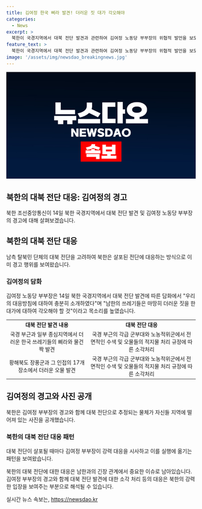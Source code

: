 ```yaml
---
title: 김여정 한국 삐라 발견! 더러운 짓 대가 각오해야
categories:
  - News
excerpt: >
  북한이 국경지역에서 대북 전단 발견과 관련하여 김여정 노동당 부부장의 위협적 발언을 보도했다. 김 부부장은 남한 탈북민 단체의 활동과 관련하여 더러운 한국 쓰레기들에 대한 대가를 각오해야 할 것이라며 강력한 경고를 쏟아냈고, 쓰레기들에 대한 대응책을 강조했다. 또한 북한은 사진을 통해 대북 전단으로 추정되는 물체를 공개하며 이에 대한 대응을 강조했다. 이에 대한 남측과 국제사회의 반응이 주목된다.
feature_text: >
  북한이 국경지역에서 대북 전단 발견과 관련하여 김여정 노동당 부부장의 위협적 발언을 보도했다. 김 부부장은 남한 탈북민 단체의 활동과 관련하여 더러운 한국 쓰레기들에 대한 대가를 각오해야 할 것이라며 강력한 경고를 쏟아냈고, 쓰레기들에 대한 대응책을 강조했다. 또한 북한은 사진을 통해 대북 전단으로 추정되는 물체를 공개하며 이에 대한 대응을 강조했다. 이에 대한 남측과 국제사회의 반응이 주목된다.
image: '/assets/img/newsdao_breakingnews.jpg'
---
```


<p><img src="/assets/img/newsdao_breakingnews.jpg" alt="bookingtag 속보" /></p>

<h2 data-ke-size="size26"><b>북한의 대북 전단 대응: 김여정의 경고</b></h2>

<p data-ke-size="size16">북한 조선중앙통신이 14일 북한 국경지역에서 대북 전단 발견 및 김여정 노동당 부부장의 경고에 대해 살펴보겠습니다.</p>

<h2 data-ke-size="size26">북한의 대북 전단 대응</h2>

<p data-ke-size="size16">남측 탈북민 단체의 대북 전단을 고려하여 북한은 살포된 전단에 대응하는 방식으로 이미 경고 행위를 보여왔습니다.</p>

<h3 data-ke-size="size24">김여정의 담화</h3>

<p data-ke-size="size16">김여정 노동당 부부장은 14일 북한 국경지역에서 대북 전단 발견에 따른 담화에서 "우리의 대응방침에 대하여 충분히 소개하였다"며 "남한의 쓰레기들은 마땅히 더러운 짓을 한 대가에 대하여 각오해야 할 것"이라고 목소리를 높였습니다.</p>

<table>
    <tr>
        <td style="text-align: center; height: 17px;"><b>대북 전단 발견 내용</b></td>
        <td style="text-align: center; height: 17px;"><b>대북 전단 대응</b></td>
    </tr>
    <tr>
        <td style="text-align: center; height: 17px;">국경 부근과 일부 종심지역에서 더러운 한국 쓰레기들의 삐라와 물건짝 발견</td>
        <td style="text-align: center; height: 17px;">국경 부근의 각급 군부대와 노농적위군에서 전면적인 수색 및 오물들의 적지물 처리 규정에 따른 소각처리</td>
    </tr>
    <tr>
        <td style="text-align: center; height: 17px;">황해북도 장풍군과 그 인접의 17개 장소에서 더러운 오물 발견</td>
        <td style="text-align: center; height: 17px;">국경 부근의 각급 군부대와 노농적위군에서 전면적인 수색 및 오물들의 적지물 처리 규정에 따른 소각처리</td>
    </tr>
</table>

<h2 data-ke-size="size26">김여정의 경고와 사진 공개</h2>

<p data-ke-size="size16">북한은 김여정 부부장의 경고와 함께 대북 전단으로 추정되는 물체가 자신들 지역에 떨어져 있는 사진을 공개했습니다.</p>

<h3 data-ke-size="size24">북한의 대북 전단 대응 패턴</h3>

<p data-ke-size="size16">대북 전단이 살포될 때마다 김여정 부부장이 강력 대응을 시사하고 이를 실행에 옮기는 패턴을 보여왔습니다.</p>

<p data-ke-size="size16">북한의 대북 전단에 대한 대응은 남한과의 긴장 관계에서 중요한 이슈로 남아있습니다. 김여정 부부장의 경고와 함께 대북 전단 발견에 대한 소각 처리 등의 대응은 북한의 강력한 입장을 보여주는 부분으로 해석될 수 있습니다.</p>
실시간 뉴스 속보는, <a href="https://newsdao.kr" rel="dofollow">https://newsdao.kr</a>


